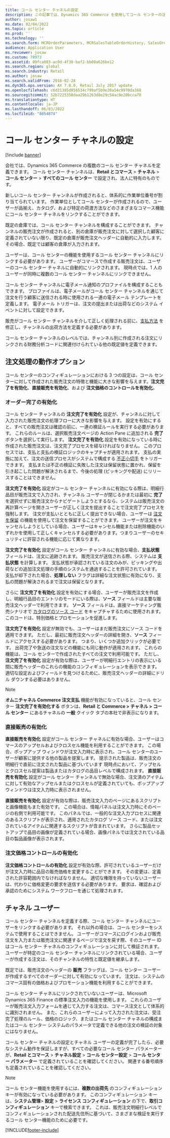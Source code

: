 ```yaml
---
title: コール センター チャネルの設定
description: この記事では、Dynamics 365 Commerce を使用してコール センターの注文処理方法について説明します。
author: josaw1
ms.date: 02/04/2022
ms.topic: article
ms.prod: ''
ms.technology: ''
ms.search.form: MCROrderParameters, MCRSalesTableOrderHistory, SalesOrderProcessingWorkspace
audience: Application User
ms.reviewer: josaw
ms.custom: 78973
ms.assetid: 09fca083-ac0d-4f30-baf2-bb00a626be12
ms.search.region: global
ms.search.industry: Retail
ms.author: josaw
ms.search.validFrom: 2016-02-28
ms.dyn365.ops.version: AX 7.0.0, Retail July 2017 update
ms.openlocfilehash: c6d21385d956534c799af5b9e20a54c9970da368
ms.sourcegitcommit: 52b7225350daa29b1263d8e29c54ac9e20bcca70
ms.translationtype: HT
ms.contentlocale: ja-JP
ms.lasthandoff: 06/03/2022
ms.locfileid: "8854874"
---
```

# <a name="set-up-call-center-channels"></a>コール センター チャネルの設定

[!include [banner](includes/banner.md)]

会社では、Dynamics 365 Commerce の複数のコール センター チャネルを定義できます。 コール センター チャンネルは、**Retail とコマース** \> **チャネル** \> **コール センター** \> **すべてのコール センター** で設定され、法人に特有のものです。

新しいコール センター チャンネルが作成されると、体系的に作業単位番号が割り当てられています。 作業単位としてコール センターが作成されるので、ユーザーが品揃え、カタログ、および特定の荷渡方法などのさまざまなコマース機能にコール センター チャネルをリンクすることができます。

既定の倉庫では、コール センター チャンネルを構成することができます。 チャンネルの販売注文が作成されると、別の倉庫が販売注文に対して選択した顧客に定義されていない限り、既定の倉庫が販売注文ヘッダーに自動的に入力します。 その場合、既定では顧客の倉庫が入力されます。

ユーザーは、コール センターの機能を使用するコール センター チャンネルにリンクする必要があります。 ユーザーがコマースで作成する販売注文は、ユーザーのコール センター チャネルに自動的にリンクされます。 現時点では、1 人のユーザーが同時に複数のコール センター チャンネルにリンクできません。

コール センター チャンネルに電子メール通知のプロファイルを構成することもできます。 プロファイルは、電子メールがコール センター チャンネルを通じて注文を行う顧客に送信される時に使用される一連の電子メール テンプレートを定義します。 電子メール トリガーは、注文の提出または出荷などのシステム イベントに対して設定できます。

販売がコール センター チャンネルを介して正しく処理される前に、[支払方法](/dynamics365/unified-operations/retail/work-with-payments) を修正し、チャンネルの出荷方法を定義する必要があります。

コール センター チャンネルのレベルでは、チャンネル別に作成される注文にリンクされる財務分析コードに関連付けられている他の既定値を定義できます。

## <a name="options-for-order-processing-behavior"></a>注文処理の動作オプション

コール センターのコンフィギュレーションにおける 3 つの設定は、コール センターに対して作成された販売注文の特徴と機能に大きな影響を与えます。**注文完了を有効化**、**直接販売を有効化**、および **注文価格のコントロールを有効化**。

### <a name="enable-order-completion"></a>オーダー完了の有効化

コール センター チャンネルの **注文完了を有効化** 設定が、チャンネルに対して入力された販売注文の処理フローに大きな影響を与えます。 設定を有効にすると、すべての販売注文は確認の前に、一連の検証ルールを実行する必要があります。 これらのルールは、選択販売注文ページの Action Pane に追加される **完了** ボタンを選択して実行します。 **注文完了を有効化** 設定を有効になっている時に作成された販売注文は、注文完了プロセスを経なければなりません。 このプロセスでは、支払と支払の検証ロジックのキャプチャが適用されます。 支払の実施に加えて、注文の送信プロセスがシステムで構成する [不正小切手](/dynamics365/unified-operations/retail/set-up-fraud-alerts) をトリガーできます。 支払または不正の検証に失敗した注文は保留状態に置かれ、保留を引き起こした問題が解決されるまで、今後の処理 (ピッキングや配送) にリリースすることはできません。

**注文完了を有効化** 設定がコール センター チャンネルに有効になる際は、明細行品目が販売注文で入力され、チャンネル ユーザーが閉じるかまたは最初に **完了** を選択せずに販売注文からナビゲートしようとするなら、システムは販売注文の再計算ページを開きユーザーが正しく注文を提出することで注文完了プロセスを強制します。 注文が支払いとともに正しく提出できない場合、ユーザーは [注文を保留](/dynamics365/unified-operations/retail/work-with-order-holds) の機能を使用して注文を保留することができます。 ユーザーが注文をキャンセルしようとしている場合、ユーザーはキャンセル機能または削除機能のいずれかを使用して正しくキャンセルする必要があります。つまりユーザーのセキュリティに許容される機能に応じて異なります。

**注文完了を有効化** 設定がコール センター チャンネルに有効な場合、**支払状態** フィールドは、注文に追跡されます。 販売注文が送信される際、システムは **支払状態** を計算します。 支払状態が承認されている注文のみが、ピッキングや出荷などの追加注文処理の手順のシステムを通過することを許可されています。 支払が却下された場合、**処理しない** フラグは詳細な注文状態に有効になり、支払の問題が解決されるまで注文は保留となります。

さらに **注文完了を有効化** 設定を有効にする場合、ユーザーが販売注文を作成し、明細行品目のエントリのモードにいる際は、**ソース** フィールドは主要な販売注文ヘッダーで利用できます。 **ソース** フィールドは、直接マーケティング販売シナリオで [カタログのソース コード](/dynamics365/unified-operations/retail/call-center-catalogs) をキャプチャするために使用されます。 このコードは、特別価格とプロモーションを促進します。

**注文完了を有効化** 設定が無効でも、ユーザーはまだ販売注文にソース コードを適用できます。 ただし、最初に販売注文ヘッダーの詳細を開き、**ソース** フィールドにアクセスする必要があります。 つまり、いくつか追加クリックが必要です。 出荷完了や急送の注文などの機能にも同じ動作が適用されます。 これらの機能は、コール センターで作成されたすべての注文で利用可能です。 ただし、**注文完了を有効化** 設定が有効な際は、ユーザーが明細行エントリの表示にいる間に販売ヘッダーのこれらの機能のコンフィギュレーションを表示できます。 適切な設定およびフィールドを見つけるために、販売注文ヘッダーの詳細にドリル ダウンする必要はありません。

> [!NOTE]
> **オムニチャネル Commerce 注文支払** 機能が有効になっていると、コール センター **注文完了を有効化する** ボタンは、**Retail と Commerce \> チャネル \> コール センター** にあるチャネルの **一般** クイック タブの本社で非表示になります。

### <a name="enable-direct-selling"></a>直接販売の有効化

**直接販売を有効化** 設定がコール センター チャネルに有効な場合、ユーザーはコマースのアップセルおよびクロスセル機能を利用することができます。 この場合、ポップアップ ウィンドウが注文入力時に表示され、コール センターのユーザーが顧客に提供する他の製品を提案します。 提示された製品は、販売注文の明細行で直前に注文された製品に基づいています 現時点において、アップセルとクロスセル提案は製品またはカタログの品目レベルで構成されます。 **直接販売を有効化** 設定がコール センター チャンネルで無効な場合、注文済のアイテムに対して有効なアップセルまたはクロスセルが定義されていても、ポップアップ ウィンドウは注文入力時に表示されません。

**直接販売を有効化** 設定が有効な際は、販売注文入力のページにあるスクリプトと画像機能もまた有効です。 この場合は、情報パネルは注文入力時にそのページの右側で利用可能です。 このパネルでは、一般的な注文入力プロセスに関連のあるスクリプトが表示され、適用されたカタログ ソース コード、または注文されているアイテムに関連するスクリプトが含まれています。 さらに製品セットアップで品目の画像が定義されている場合、画像パネルでは注文されている品目の製品画像が表示されます。

### <a name="enable-order-price-control"></a>注文価格コントロールの有効化

**注文価格コントロールの有効化** 設定が有効な際、許可されているユーザーだけが注文入力時に品目の販売価格を変更することができます。 その変更は、定義された許容範囲内でなければなりません。 適切な権限を持っていないユーザーは、代わりに価格変更の要求を送信する必要があります。 要求は、確認および承認のためにシステム ワークフローを通じて処理されます。

## <a name="channel-users"></a>チャネル ユーザー

コール センター チャンネルを定義する際、コール センター チャンネルにユーザーをリンクする必要があります。 それ以外の場合は、コール センターをシステムで使用することはできません。 ユーザーがコマースにログインおよび販売注文を入力または販売注文に関連するページで注文を戻す際、そのユーザー ID はコール センター チャネルのコンフィギュレーションに対して検証されます。 ユーザーが特定のコール センター チャンネルにリンクされている場合、ユーザーが作成する注文は、そのチャンネルの特性と既定値を継承します。

既定では、販売注文のヘッダーの **販売** フラッグは、コール センター ユーザーが作成するすべてのオーダーに対して有効になっています。 注文は、システムのコマース固有の価格およびプロモーション機能を利用することができます。


コール センター チャネルにリンクされていないユーザーは、Microsoft Dynamics 365 Finance の標準注文入力の機能を使用します。 これらのユーザーが販売注文入力フォームを通じて入力する注文は、コマース注文として体系的に識別されません。 また、これらのユーザーによって入力された注文は、受注完了処理のルール、価格のロジック、またはコール センター チャネルの構成またはコール センター システムのパラメータで定義できる他の注文の検証の対象にはなりません。

コール センター チャネルの設定とチャネル ユーザーの定義が完了したら、必要なシステム動作を保証しますが、すべての必要なコール センター パラメーターが、**Retail とコマース** \> **チャネル設定** \> **コール センター設定** \> **コール センター パラメーター** で定義されていることを確認してください。 関連する番号順序も定義されていることを確認してください。

> [!NOTE]
> コール センター機能を使用するには、**複数の出荷先** のコンフィギュレーション キーが有効になっている必要があります。 このコンフィギュレーション キーは、**システム管理**\> **設定** \> **ライセンス コンフィギュレーション** の下で、**取引コンフィギュレーション** キーで検索できます。 これは、販売注文明細行レベルでコンフィギュレーションされた配送先住所に基づいて、さまざまな検証を実行するコール センター機能のために必要です。 



[!INCLUDE[footer-include](../includes/footer-banner.md)]
